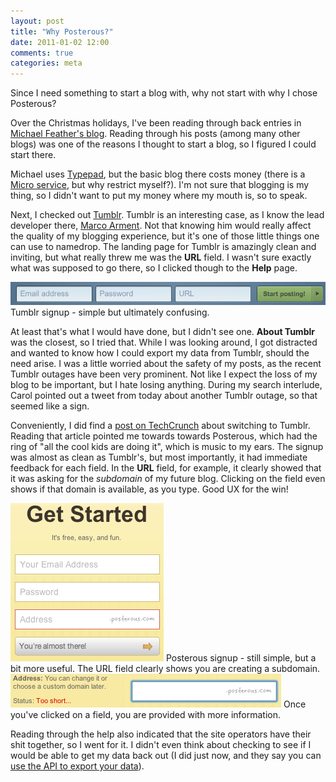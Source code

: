 ```yaml
---
layout: post
title: "Why Posterous?"
date: 2011-01-02 12:00
comments: true
categories: meta
---
```

Since I need something to start a blog with, why not start with why I
chose Posterous?

Over the Christmas holidays, I've been reading through back entries in
[Michael Feather's blog][mfb]. Reading through his posts (among many
other blogs) was one of the reasons I thought to start a blog, so I
figured I could start there.

<!--more-->

Michael uses [Typepad][tp], but the basic blog there costs money (there
is a [Micro service][tpm], but why restrict myself?). I'm not sure that
blogging is my thing, so I didn't want to put my money where my mouth
is, so to speak.

Next, I checked out [Tumblr][tmbl]. Tumblr is an interesting case, as I
know the lead developer there, [Marco Arment][ma]. Not that knowing him
would really affect the quality of my blogging experience, but it's one
of those little things one can use to namedrop. The landing page for
Tumblr is amazingly clean and inviting, but what really threw me was the
**URL** field. I wasn't sure exactly what was supposed to
go there, so I clicked though to the **Help** page.

<div class="image_with_caption">
   <img src="/images/blog/tumblr-signup.png" alt="Tumblr signup" />
   <span>Tumblr signup - simple but ultimately confusing.</span>
</div>

At least that's what I would have done, but I didn't see one. **About
Tumblr** was the closest, so I tried that. While I was looking around, I
got distracted and wanted to know how I could export my data from
Tumblr, should the need arise. I was a little worried about the safety
of my posts, as the recent Tumblr outages have been very prominent. Not
like I expect the loss of my blog to be important, but I hate losing
anything. During my search interlude, Carol pointed out a tweet from
today about another Tumblr outage, so that seemed like a sign.

Conveniently, I did find a [post on TechCrunch][stt] about switching to
Tumblr. Reading that article pointed me towards towards Posterous, which
had the ring of "all the cool kids are doing it", which is music to my
ears. The signup was almost as clean as Tumblr's, but most importantly,
it had immediate feedback for each field. In the **URL** field, for
example, it clearly showed that it was asking for the *subdomain* of my
future blog. Clicking on the field even shows if that domain is
available, as you type. Good UX for the win!

<div class="image_with_caption">
   <img src="/images/blog/posterous-signup.png" alt="Posterous signup" />
   <span>Posterous signup - still simple, but a bit more useful. The URL field clearly shows you are creating a subdomain.</span>
</div>

<div class="image_with_caption">
   <img src="/images/blog/posterous-signup-detail.png" alt="Posterous signup detail" />
   <span>Once you've clicked on a field, you are provided with more information.</span>
</div>

Reading through the help also indicated that the site operators have
their shit together, so I went for it. I didn't even think about
checking to see if I would be able to get my data back out (I did just
now, and they say you can [use the API to export your data][export]).

[mfb]: http://michaelfeathers.typepad.com/
[tp]: http://www.typepad.com/
[tpm]: http://www.typepad.com/micro/
[tmbl]: http://www.tumblr.com/
[ma]: http://www.marco.org/
[stt]: http://techcrunch.com/2010/09/18/stuff-white-person-doesnt-like/
[export]: http://help.posterous.com/can-i-export-my-site